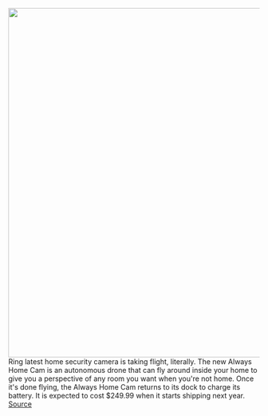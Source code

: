 <img src='https://cdn.vox-cdn.com/thumbor/RFCuF5L2XGsyXrSn2qjNR8OVB_I=/0x0:2910x1940/1200x800/filters:focal(1223x738:1687x1202)/cdn.vox-cdn.com/uploads/chorus_image/image/67463137/20200921_image_blog_flyingcamera_sidebyside_2910x1637_fcc_rgb.0.jpg' width='700px' /><br/>
Ring latest home security camera is taking flight, literally. The new Always Home Cam is an autonomous drone that can fly around inside your home to give you a perspective of any room you want when you're not home. Once it's done flying, the Always Home Cam returns to its dock to charge its battery. It is expected to cost $249.99 when it starts shipping next year.
<a href='https://www.theverge.com/2020/9/24/21453709/ring-always-home-cam-indoor-drone-security-camera-price-specs-features-amazon'> Source <a/>